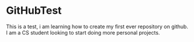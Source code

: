 # GitHubTest
This is a test, i am learning how to create my first ever repository on github. I am a CS student looking to start doing more personal projects.
